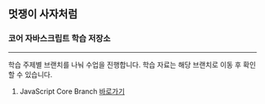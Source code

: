 ## 멋쟁이 사자처럼

### 코어 자바스크립트 학습 저장소

---

학습 주제별 브랜치를 나눠 수업을 진행합니다.
학습 자료는 해당 브랜치로 이동 후 확인할 수 있습니다.

1. JavaScript Core Branch [바로가기](https://www.naver.com)
